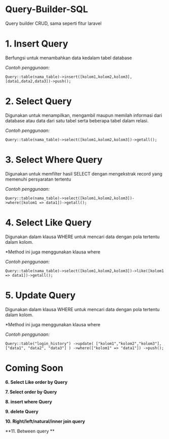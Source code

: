 # Query-Builder-SQL
Query builder CRUD, sama seperti fitur laravel





# 1. Insert Query

Berfungsi untuk menambahkan data kedalam tabel database

*Contoh penggunaan:*

`Query::table(nama_table)->insert([kolom1,kolom2,kolom3],[data1,data2,data3])->push();`

# 2. Select Query

Digunakan untuk menampilkan, mengambil maupun memilah informasi dari database atau data dari satu tabel serta beberapa tabel dalam relasi.

*Contoh penggunaan:*

`Query::table(nama_table)->select([kolom1,kolom2,kolom3])->getall();`

# 3. Select Where Query

Digunakan untuk memfilter hasil SELECT dengan mengekstrak record yang memenuhi persyaratan tertentu

*Contoh penggunaan:*

`Query::table(nama_table)->select([kolom1,kolom2,kolom3])->where([kolom1 => data1])->getall();`


# 4. Select Like Query

Digunakan dalam klausa WHERE untuk mencari data dengan pola tertentu dalam kolom.

*Method ini juga menggunakan klausa where

*Contoh penggunaan:*

`Query::table(nama_table)->select([kolom1,kolom2,kolom3])->like([kolom1 => data1])->getall();`


# 5. Update Query

Digunakan dalam klausa WHERE untuk mencari data dengan pola tertentu dalam kolom.

*Method ini juga menggunakan klausa where

*Contoh penggunaan:*

`Query::table("login_history")
            ->update(
                ["kolom1","kolom2","kolom3"],
                ["data1", "data2", "data3"]
            )
            ->where(["kolom1" => "data1"])
            ->push();`

# Coming Soon

**6. Select Like order by Query**

**7. Select order by Query**

**8. insert where Query**

**9. delete Query**

**10. Right/left/natural/inner join query**

**11. Between query **







